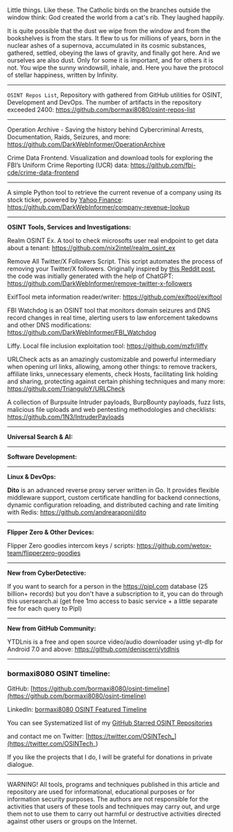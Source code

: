 
Little things.
Like these.
The Catholic birds on the branches outside the window think:
God created the world from a cat's rib.
They laughed happily.


It is quite possible that the dust we wipe from the window and from the bookshelves is from the stars. It flew to us for millions of years, born in the nuclear ashes of a supernova, accumulated in its cosmic substances, gathered, settled, obeying the laws of gravity, and finally got here. And we ourselves are also dust. Only for some it is important, and for others it is not. You wipe the sunny windowsill, inhale, and. Here you have the protocol of stellar happiness, written by Infinity.

----

```OSINT Repos List```, Repository with gathered from GitHub utilities for OSINT, Development and DevOps. The number of artifacts in the repository exceeded 2400: https://github.com/bormaxi8080/osint-repos-list

----

Operation Archive - Saving the history behind Cybercriminal Arrests, Documentation, Raids, Seizures, and more: https://github.com/DarkWebInformer/OperationArchive

Crime Data Frontend. Visualization and download tools for exploring the FBI’s Uniform Crime Reporting (UCR) data: https://github.com/fbi-cde/crime-data-frontend

---

A simple Python tool to retrieve the current revenue of a company using its stock ticker, powered by [Yahoo Finance](https://finance.yahoo.com/): https://github.com/DarkWebInformer/company-revenue-lookup

----

**OSINT Tools, Services and Investigations:**

Realm OSINT Ex. A tool to check microsofts user real endpoint to get data about a tenant: https://github.com/nix2intel/realm_osint_ex

Remove All Twitter/X Followers Script. This script automates the process of removing your Twitter/X followers. Originally inspired by [this Reddit post](https://www.reddit.com/r/Twitter/comments/1gs601u/removing_all_my_followers/), the code was initially generated with the help of ChatGPT: https://github.com/DarkWebInformer/remove-twitter-x-followers

ExifTool meta information reader/writer: https://github.com/exiftool/exiftool

FBI Watchdog is an OSINT tool that monitors domain seizures and DNS record changes in real time, alerting users to law enforcement takedowns and other DNS modifications: https://github.com/DarkWebInformer/FBI_Watchdog

Liffy. Local file inclusion exploitation tool: https://github.com/mzfr/liffy

URLCheck acts as an amazingly customizable and powerful intermediary when opening url links, allowing, among other things: to remove trackers, affiliate links, unnecessary elements, check Hosts, facilitating link holding and sharing, protecting against certain phishing techniques and many more: https://github.com/TrianguloY/URLCheck

A collection of Burpsuite Intruder payloads, BurpBounty payloads, fuzz lists, malicious file uploads and web pentesting methodologies and checklists: https://github.com/1N3/IntruderPayloads

----

**Universal Search & AI:**



---

**Software Development:**



----

**Linux & DevOps:**

**Dito** is an advanced reverse proxy server written in Go. It provides flexible middleware support, custom certificate handling for backend connections, dynamic configuration reloading, and distributed caching and rate limiting with Redis: https://github.com/andrearaponi/dito

----

**Flipper Zero & Other Devices:**

Flipper Zero goodies intercom keys / scripts: https://github.com/wetox-team/flipperzero-goodies

----

**New from CyberDetective:**

If you want to search for a person in the https://pipl.com database (25 billion+ records) but you don't have a subscription to it, you can do through this usersearch.ai (get free 1mo access to basic service + a little separate fee for each query to Pipl)

----

**New from GitHub Community:**

YTDLnis is a free and open source video/audio downloader using yt-dlp for Android 7.0 and above: https://github.com/deniscerri/ytdlnis

----
### bormaxi8080 OSINT timeline:

GitHub: [https://github.com/bormaxi8080/osint-timeline](https://github.com/bormaxi8080/osint-timeline)

LinkedIn: [bormaxi8080 OSINT Featured Timeline](https://www.linkedin.com/in/osintech/details/featured/)

You can see Systematized list of my [GitHub Starred OSINT Repositories](https://github.com/bormaxi8080/osint-repos-list)

and contact me on Twitter: [https://twitter.com/OSINTech_](https://twitter.com/OSINTech_)

If you like the projects that I do, I will be grateful for donations in private dialogue.

----

WARNING! All tools, programs and techniques published in this article and repository are used for informational, educational purposes or for information security purposes. The authors are not responsible for the activities that users of these tools and techniques may carry out, and urge them not to use them to carry out harmful or destructive activities directed against other users or groups on the Internet.
